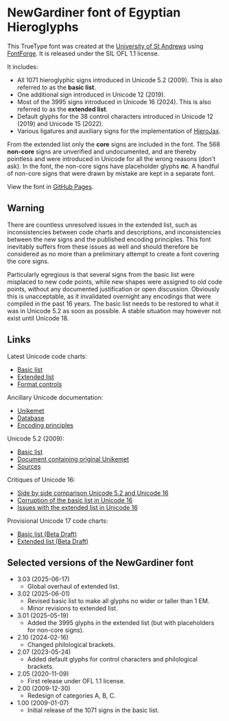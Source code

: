 # NewGardiner font of Egyptian Hieroglyphs

This TrueType font was created at the [University of St Andrews](https://www.st-andrews.ac.uk/)
using [FontForge](https://fontforge.org/en-US/).
It is released under the SIL OFL 1.1 license.

It includes:

- All 1071 hieroglyphic signs introduced in Unicode 5.2 (2009). This is also referred to as the **basic list**.
- One additional sign introduced in Unicode 12 (2019).
- Most of the 3995 signs introduced in Unicode 16 (2024). This is also referred to as the **extended list**.
- Default glyphs for the 38 control characters introduced in Unicode 12 (2019) and Unicode 15 (2022).
- Various ligatures and auxiliary signs for the implementation of [HieroJax](https://github.com/nederhof/hierojax).

From the extended list only the **core** signs are included in the font. 
The 568 **non-core** signs are unverified and undocumented, and are thereby
pointless and were introduced in Unicode for all the wrong reasons (don't ask). 
In the font, the non-core signs have placeholder glyphs **nc**. A handful of non-core signs that were drawn by mistake are
kept in a separate font.

View the font in [GitHub Pages](https://nederhof.github.io/newgardiner/page0.html).

## Warning

There are countless unresolved issues in the extended list, such as inconsistencies between code charts and descriptions, and
inconsistencies between the new signs and the published encoding principles.
This font inevitably suffers from these issues as well and should therefore be considered as no more than a preliminary attempt 
to create a font covering the core signs.

Particularly egregious is that several signs from the basic list were misplaced to
new code points, while new shapes were assigned to old code points, without
any documented justification or open discussion.
Obviously this is unacceptable, as it invalidated overnight any encodings that were compiled in the past 16 years. 
The basic list needs to be restored to what it was in Unicode 5.2 as soon as possible.
A stable situation may however not exist until Unicode 18.

## Links

Latest Unicode code charts:

- [Basic list](https://unicode.org/charts/PDF/U13000.pdf)
- [Extended list](https://unicode.org/charts/PDF/U13460.pdf)
- [Format controls](https://unicode.org/charts/PDF/U13430.pdf)

Ancillary Unicode documentation:

- [Unikemet](https://www.unicode.org/Public/UCD/latest/ucd/Unikemet.txt)
- [Database](https://www.unicode.org/L2/L2023/23109-n5215-database.pdf)
- [Encoding principles](https://www.unicode.org/reports/tr57/tr57-4.html#EncodingPrinciples)

Unicode 5.2 (2009):

- [Basic list](https://www.unicode.org/charts/PDF/Unicode-5.2/U52-13000.pdf)
- [Document containing original Unikemet](https://www.unicode.org/L2/L2006/06354-n3181-egyptian.pdf)
- [Sources](https://www.unicode.org/L2/L2005/05313-Gardiner28-57.pdf)

Critiques of Unicode 16:

- [Side by side comparison Unicode 5.2 and Unicode 16](https://nederhof.github.io/newgardiner/unicode5to16compare0.html)
- [Corruption of the basic list in Unicode 16](https://nederhof.github.io/newgardiner/unicode5to16corruption.html)
- [Issues with the extended list in Unicode 16](https://nederhof.github.io/newgardiner/unicode16comments.html)

Provisional Unicode 17 code charts:

- [Basic list (Beta Draft)](https://www.unicode.org/Public/draft/charts/blocks/U13000.pdf)
- [Extended list (Beta Draft)](https://www.unicode.org/Public/draft/charts/blocks/U13460.pdf)

## Selected versions of the NewGardiner font

- 3.03 (2025-06-17)
	- Global overhaul of extended list.
- 3.02 (2025-06-01)
	- Revised basic list to make all glyphs no wider or taller than 1 EM.
	- Minor revisions to extended list.
- 3.01 (2025-05-19)
	- Added the 3995 glyphs in the extended list (but with placeholders for non-core signs).
- 2.10 (2024-02-16)
	- Changed philological brackets.
- 2.07 (2023-05-24)
	- Added default glyphs for control characters and philological brackets.
- 2.05 (2020-11-09)
	- First release under OFL 1.1 license.
- 2.00 (2009-12-30)
	- Redesign of categories A, B, C.
- 1.00 (2009-01-07)
	- Initial release of the 1071 signs in the basic list.


